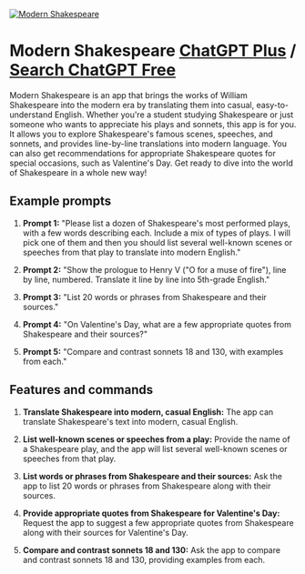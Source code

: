 
[![Modern Shakespeare](https://files.oaiusercontent.com/file-PpJpIB3HnPRL7PrHjqQR5j7m?se=2123-10-19T12%3A23%3A33Z&sp=r&sv=2021-08-06&sr=b&rscc=max-age%3D31536000%2C%20immutable&rscd=attachment%3B%20filename%3D5b719a0f-ffff-434c-a05b-34a7bb4eceaf.png&sig=5IfiY5q9QfF9OL1hBKvpInT2aJSN%2BLM3zKWmrzEXAYw%3D)](https://chat.openai.com/g/g-Ncy8liDLE-modern-shakespeare)

# Modern Shakespeare [ChatGPT Plus](https://chat.openai.com/g/g-Ncy8liDLE-modern-shakespeare) / [Search ChatGPT Free](https://gptcall.net/index.html#/?search=Modern%20Shakespeare)

Modern Shakespeare is an app that brings the works of William Shakespeare into the modern era by translating them into casual, easy-to-understand English. Whether you're a student studying Shakespeare or just someone who wants to appreciate his plays and sonnets, this app is for you. It allows you to explore Shakespeare's famous scenes, speeches, and sonnets, and provides line-by-line translations into modern language. You can also get recommendations for appropriate Shakespeare quotes for special occasions, such as Valentine's Day. Get ready to dive into the world of Shakespeare in a whole new way!

## Example prompts

1. **Prompt 1:** "Please list a dozen of Shakespeare's most performed plays, with a few words describing each. Include a mix of types of plays. I will pick one of them and then you should list several well-known scenes or speeches from that play to translate into modern English."

2. **Prompt 2:** "Show the prologue to Henry V ("O for a muse of fire"), line by line, numbered. Translate it line by line into 5th-grade English."

3. **Prompt 3:** "List 20 words or phrases from Shakespeare and their sources."

4. **Prompt 4:** "On Valentine's Day, what are a few appropriate quotes from Shakespeare and their sources?"

5. **Prompt 5:** "Compare and contrast sonnets 18 and 130, with examples from each."


## Features and commands

1. **Translate Shakespeare into modern, casual English:** The app can translate Shakespeare's text into modern, casual English.

2. **List well-known scenes or speeches from a play:** Provide the name of a Shakespeare play, and the app will list several well-known scenes or speeches from that play.

3. **List words or phrases from Shakespeare and their sources:** Ask the app to list 20 words or phrases from Shakespeare along with their sources.

4. **Provide appropriate quotes from Shakespeare for Valentine's Day:** Request the app to suggest a few appropriate quotes from Shakespeare along with their sources for Valentine's Day.

5. **Compare and contrast sonnets 18 and 130:** Ask the app to compare and contrast sonnets 18 and 130, providing examples from each.


